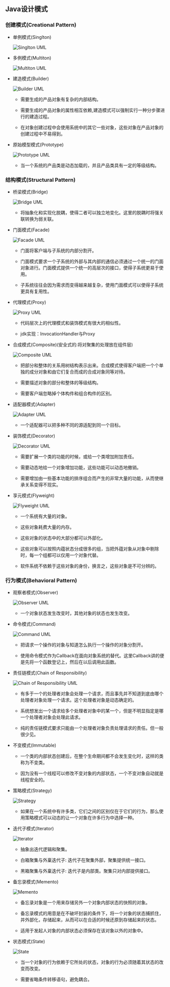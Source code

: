 ## Java设计模式

### 创建模式(Creational Pattern)

- 单例模式(Singlton)

	![Singlton UML](img/singleton.png)
	
- 多例模式(Multiton)

	![Multiton UML](img/multiton.png)
	
- 建造模式(Builder)

	![Builder UML](img/builder.png)
	
	* 需要生成的产品对象有复杂的内部结构。

	* 需要生成的产品对象的属性相互依赖,建造模式可以强制实行一种分步骤进行的建造过程。

	* 在对象创建过程中会使用系统中的其它一些对象，这些对象在产品对象的创建过程中不易得到。

- 原始模型模式(Prototype)

	![Prototype UML](img/prototype.png)

	* 当一个系统的产品类是动态加载的，并且产品类具有一定的等级结构。

### 结构模式(Structural Pattern)

- 桥梁模式(Bridge)

	![Bridge UML](img/bridge.png)

	* 将抽象化和实现化脱耦，使得二者可以独立地变化。这里的脱耦时将强关联转换为弱关联。

- 门面模式(Facade)

	![Facade UML](img/facade.png)

	* 门面将客户端与子系统的内部分割开。

	* 门面模式要求一个子系统的外部与其内部的通信必须通过一个统一的门面对象进行。门面模式提供一个统一的高层次的接口，使得子系统更易于使用。

	* 子系统往往会因为需求而变得越来越复杂，使用门面模式可以使得子系统更具有复用性。

- 代理模式(Proxy)

	![Proxy UML](img/proxy.png)

	* 代码层次上的代理模式和装饰模式有很大的相似性。

	* jdk实现：InvocationHandler与Proxy

- 合成模式(Composite)(安全式的:将对聚集的处理放在组件层)

	![Composite UML](img/composition.png)

	* 把部分和整体的关系用树结构表示出来。合成模式使得客户端把一个个单独的成分对象和由它们复合而成的合成对象同等对待。
	
	* 需要描述对象的部分和整体的等级结构。

	* 需要客户端忽略掉个体构件和组合构件的区别。

- 适配器模式(Adapter)
	
	![Adapter UML](img/adapter.png)
	
	* 一个适配器可以把多种不同的源适配到同一个目标。

- 装饰模式(Decorator)

	![Decorator UML](img/decorator.png)
	
	* 需要扩展一个类的功能的时候，或给一个类增加附加责任。

	* 需要动态地给一个对象增加功能，这些功能可以动态地撤销。

	* 需要增加由一些基本功能的排序组合而产生的非常大量的功能，从而使继承关系变得不现实。

- 享元模式(Flyweight)

	![Flyweight UML](img/flyweight.png)
	* 一个系统有大量的对象。

	* 这些对象耗费大量的内存。

	* 这些对象的状态中的大部分都可以外部化。

	* 这些对象可以按照内蕴状态分成很多的组，当把外蕴对象从对象中剔除时，每一个组都可以仅用一个对象代替。

	* 软件系统不依赖于这些对象的身份，换言之，这些对象是不可分辨的。

### 行为模式(Behavioral Pattern)

- 观察者模式(Observer)

	![Observer UML](img/observer.png)
	
	* 一个对象状态发生改变时，其他对象的状态也发生改变。

- 命令模式(Command)

	![Command UML](img/command.png)
	
	* 把请求一个操作的对象与知道怎么执行一个操作的对象分割开。

	* 使用命令模式作为Callback在面向对象系统的替代。这里Callback讲的便是先将一个函数登记上，然后在以后调用此函数。
- 责任链模式(Chain of Responsibility)

	![Chain of Responsibility UML](img/chain-of-responsibility.png)
	
	* 有多于一个的处理者对象会处理一个请求，而且事先并不知道到底由哪个处理者对象处理一个请求。这个处理者对象是动态确定的。

	* 系统想发出一个请求给多个处理者对象中的某一个，但是不明显指定是哪一个处理者对象会处理此请求。

	* 纯的责任链模式要求只能由一个处理者对象负责处理请求的责任。但一般很少见。

- 不变模式(Immutable)

	* 一个类的内部状态创建后，在整个生命期间都不会发生变化时，这样的类称为不变类。

	* 因为没有一个线程可以修改不变对象的内部状态，一个不变对象自动就是线程安全的。

- 策略模式(Strategy)

	![Strategy](img/strategy.png)

	* 如果在一个系统中有许多类，它们之间的区别仅在于它们的行为，那么使用策略模式可以动态的让一个对象在许多行为中选择一种。

- 迭代子模式(Iterator)

	![Iterator](img/iterator.png)

	* 抽象出迭代逻辑和聚集。

	* 白箱聚集与外稟迭代子: 迭代子在聚集外部，聚集提供统一接口。

	* 黑箱聚集与外稟迭代子: 迭代子是内部类。聚集只对内部提供接口。

- 备忘录模式(Memento)

	![Memento](img/memento.png)

	* 备忘录对象是一个用来存储另外一个对象内部状态的快照的对象。

	* 备忘录模式的用意是在不破坏封装的条件下，将一个对象的状态捕抓住，并外部化，存储起来，从而可以在合适的时候还原到存储起来的状态。

	* 适用于发起人对象的内部状态必须保存在该对象以外的对象中。

- 状态模式(State)

	![State](img/state.png)

	* 当一个对象的行为依赖于它所处的状态，对象的行为必须随着其状态的改变而改变。

	* 需要省略条件转移语句，避免耦合。
